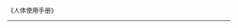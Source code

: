 《人体使用手册》



---------------------------------------------------------------------------------------------------------------------

